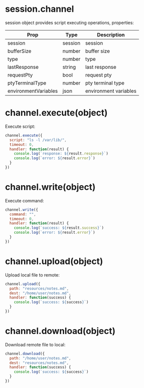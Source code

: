 # session.channel

session object provides script executing operations, properties:

Prop | Type | Description
---|---|---
session | session | session
bufferSize | number | buffer size
type | number | type
lastResponse | string | last response
requestPty | bool | request pty
ptyTerminalType | number | pty terminal type
environmentVariables | json | environment variables

# channel.execute(object)

Execute script:

```js
channel.execute({
  script: "ls -l /var/lib/",
  timeout: 0,
  handler: function(result) {
    console.log(`response: ${result.response}`)
    console.log(`error: ${result.error}`)
  }
})
```

# channel.write(object)

Execute command:

```js
channel.write({
  command: "",
  timeout: 0,
  handler: function(result) {
    console.log(`success: ${result.success}`)
    console.log(`error: ${result.error}`)
  }
})
```

# channel.upload(object)

Upload local file to remote:

```js
channel.upload({
  path: "resources/notes.md",
  dest: "/home/user/notes.md",
  handler: function(success) {
    console.log(`success: ${success}`)
  }
})
```

# channel.download(object)

Download remote file to local:

```js
channel.download({
  path: "/home/user/notes.md",
  dest: "resources/notes.md",
  handler: function(success) {
    console.log(`success: ${success}`)
  }
})
```